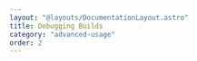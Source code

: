 ```yaml
---
layout: "@layouts/DocumentationLayout.astro"
title: Debugging Builds
category: "advanced-usage"
order: 2
---
```

